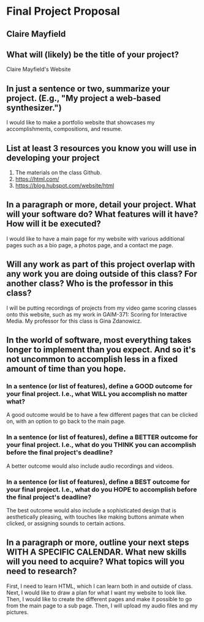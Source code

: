 # Final Project Proposal
## Claire Mayfield

## What will (likely) be the title of your project?

Claire Mayfield's Website

## In just a sentence or two, summarize your project. (E.g., "My project a web-based synthesizer.")

I would like to make a portfolio website that showcases my accomplishments, compositions, and resume. 

## List at least 3 resources you know you will use in developing your project

1. The materials on the class Github. 
2. https://html.com/ 
3. https://blog.hubspot.com/website/html 

## In a paragraph or more, detail your project. What will your software do? What features will it have? How will it be executed?

I would like to have a main page for my website with various additional pages such as a bio page, a photos page, and a contact me page. 

## Will any work as part of this project overlap with any work you are doing outside of this class? For another class? Who is the professor in this class?

I will be putting recordings of projects from my video game scoring classes onto this website, such as my work in GAIM-371: Scoring for Interactive Media. My professor for this class is Gina Zdanowicz.  

## In the world of software, most everything takes longer to implement than you expect. And so it's not uncommon to accomplish less in a fixed amount of time than you hope.

### In a sentence (or list of features), define a GOOD outcome for your final project. I.e., what WILL you accomplish no matter what?

A good outcome would be to have a few different pages that can be clicked on, with an option to go back to the main page. 

### In a sentence (or list of features), define a BETTER outcome for your final project. I.e., what do you THINK you can accomplish before the final project's deadline?

A better outcome would also include audio recordings and videos. 

### In a sentence (or list of features), define a BEST outcome for your final project. I.e., what do you HOPE to accomplish before the final project's deadline?

The best outcome would also include a sophisticated design that is aesthetically pleasing, with touches like making buttons animate when clicked, or assigning sounds to certain actions. 

## In a paragraph or more, outline your next steps WITH A SPECIFIC CALENDAR. What new skills will you need to acquire? What topics will you need to research?

First, I need to learn HTML, which I can learn both in and outside of class. Next, I would like to draw a plan for what I want my website to look like. Then, I would like to create the different pages and make it possible to go from the main page to a sub page. Then, I will upload my audio files and my pictures. 
